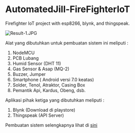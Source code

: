 # AutomatedJill-FireFighterIoT
Firefighter IoT project with esp8266, blynk, and thingspeak.

![Result-1.JPG](https://github.com/DwikiWitman/AutomatedJill-FireFighterIoT/blob/master/Result-1.JPG)

Alat yang dibutuhkan untuk pembuatan sistem ini meliputi :
1. NodeMCU
2. PCB Lubang
3. Humid Sensor (DHT 11)
4. Gas Sensor & Asap (MQ-2)
5. Buzzer, Jumper
6. Smartphone ( Android versi 7.0 keatas)
7. Solder, Tenol, Atraktor, Casing Box
8. Pemantik Api, Kardus, Obeng, dsb.

Aplikasi pihak ketiga yang dibutuhkan meliputi :
1. Blynk (Download di playstore)
2. Thingspeak (API Server)

Pembuatan sistem selengkapnya lihat di [sini](https://github.com/DwikiWitman/AutomatedJill-FireFighterIoT/blob/master/Documentation/Laporan%20IoT%20Automated%20Jill.pdf)
